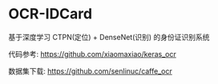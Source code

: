 # OCR-IDCard

基于深度学习 CTPN(定位) + DenseNet(识别) 的身份证识别系统

代码参考: https://github.com/xiaomaxiao/keras_ocr

数据集下载: https://github.com/senlinuc/caffe_ocr
